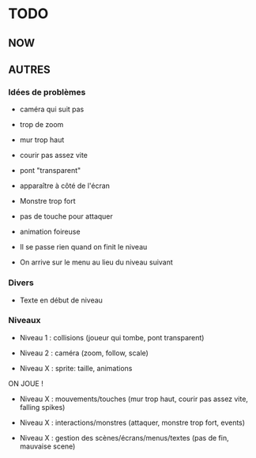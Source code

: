 # TODO

## NOW

## AUTRES

### Idées de problèmes

- caméra qui suit pas
- trop de zoom

- mur trop haut
- courir pas assez vite

- pont "transparent"
- apparaître à côté de l'écran

- Monstre trop fort
- pas de touche pour attaquer
- animation foireuse

- Il se passe rien quand on finit le niveau
- On arrive sur le menu au lieu du niveau suivant

### Divers

- Texte en début de niveau

### Niveaux

- Niveau 1 : collisions (joueur qui tombe, pont transparent)
- Niveau 2 : caméra (zoom, follow, scale)

- Niveau X : sprite: taille, animations

ON JOUE !
- Niveau X : mouvements/touches (mur trop haut, courir pas assez vite, falling spikes)

- Niveau X : interactions/monstres (attaquer, monstre trop fort, events)
- Niveau X : gestion des scènes/écrans/menus/textes (pas de fin, mauvaise scene)
